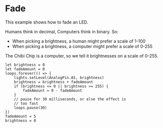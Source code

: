 # Fade

This example shows how to fade an LED.

Humans think in decimal, Computers think in binary. So:

- When picking a brightness, a human might prefer a scale of 1-100
- When picking a brightness, a computer might prefer a scale of 0-255

The Chibi Chip is a computer, so we tell it brightnesses on a scale of 0-255.

```blocks
let brightness = 0
let fadeAmount = 0
loops.forever(() => {
    lights.setLevel(AnalogPin.A5, brightness)
    brightness = brightness + fadeAmount
    if (brightness <= 0 || brightness >= 255) {
        fadeAmount = 0 - fadeAmount
    }
    // pause for 30 milliseconds, or else the effect is
    // too fast
    loops.pause(30)
})
fadeAmount = 5
brightness = 0
```